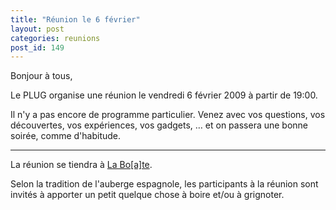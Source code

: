 ```yaml
---
title: "Réunion le 6 février"
layout: post
categories: reunions
post_id: 149
---
```

Bonjour à tous,

Le PLUG organise une réunion le vendredi 6 février 2009 à partir de 19:00.

Il n'y a pas encore de programme particulier. Venez avec vos questions, vos découvertes, vos expériences, vos gadgets, … et on passera une bonne soirée, comme d'habitude.

----
La réunion se tiendra à [La Bo\[a\]te](http://laboate.com/).

Selon la tradition de l'auberge espagnole, les participants à la réunion sont invités à apporter un petit quelque chose à boire et/ou à grignoter.